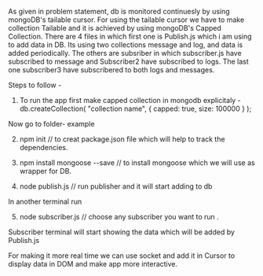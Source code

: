 As given in problem statement, db is monitored continuesly by using mongoDB's tailable cursor.
For using the tailable cursor we have to make collection Tailable and it is achieved by using
mongoDB's Capped Collection.
There are 4 files in which first one is Publish.js which i am using to add data in DB.
Its using two collections message and log, and data is added periodically.
The others are subsriber in which subscriber.js have subscribed to message and Subscriber2 
have subscribed to logs. The last one subscriber3 have subscribered to both logs and messages.

Steps to follow - 
1. To run the app first make capped collection in mongodb explicitaly -
	db.createCollection( "collection name", { capped: true, size: 100000 } );

Now go to folder- example 	

2. npm init // to creat package.json file which will help to track the dependencies.	  

3. npm install mongoose --save // to install mongoose which we will use as wrapper for DB.

4. node publish.js // run publisher and it will start adding to db

In another terminal run

5. node subscriber.js // choose any subscriber you want to run  .

Subscriber terminal will start showing the data which will be added by Publish.js 

For making it more real time we can use socket and add it in Cursor to display data in DOM and make 
app more interactive.